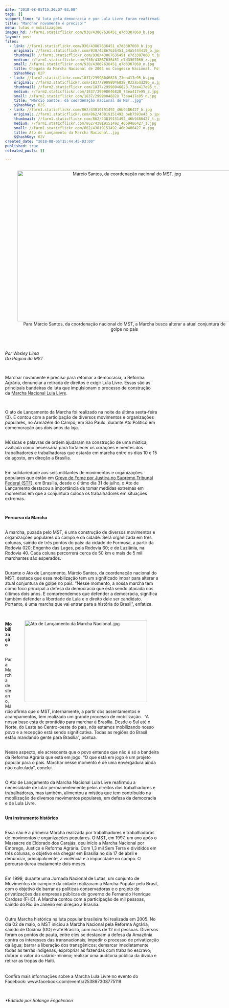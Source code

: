 ```yaml
---
date: "2018-08-05T15:30:07-03:00"
tags: []
support_line: "A luta pela democracia e por Lula Livre foram reafirmadas durante o lançamento da Marcha Nacional, em São Paul"
title: "Marchar novamente é preciso!"
menu: lutas e mobilizações
images_hd: //farm1.staticflickr.com/930/43867636451_e7d3307060_b.jpg
layout: post
files:
  - link: //farm1.staticflickr.com/930/43867636451_e7d3307060_b.jpg
    original: //farm1.staticflickr.com/930/43867636451_54a5444419_o.jpg
    thumbnail: //farm1.staticflickr.com/930/43867636451_e7d3307060_t.jpg
    medium: //farm1.staticflickr.com/930/43867636451_e7d3307060_z.jpg
    small: //farm1.staticflickr.com/930/43867636451_e7d3307060_n.jpg
    title: Chegada da Marcha Nacional de 2005 no Congesso Nacional. Foto_Leonardo Prado (1).JPG
    $$hashKey: 02P
  - link: //farm2.staticflickr.com/1837/29998046828_73ea417e95_b.jpg
    original: //farm2.staticflickr.com/1837/29998046828_832a5dd296_o.jpg
    thumbnail: //farm2.staticflickr.com/1837/29998046828_73ea417e95_t.jpg
    medium: //farm2.staticflickr.com/1837/29998046828_73ea417e95_z.jpg
    small: //farm2.staticflickr.com/1837/29998046828_73ea417e95_n.jpg
    title: "Márcio Santos, da coordenação nacional do MST..jpg"
    $$hashKey: 02S
  - link: //farm1.staticflickr.com/862/43819151492_46b9486427_b.jpg
    original: //farm1.staticflickr.com/862/43819151492_beb7593e43_o.jpg
    thumbnail: //farm1.staticflickr.com/862/43819151492_46b9486427_t.jpg
    medium: //farm1.staticflickr.com/862/43819151492_46b9486427_z.jpg
    small: //farm1.staticflickr.com/862/43819151492_46b9486427_n.jpg
    title: Ato de Lançamento da Marcha Nacional..jpg
    $$hashKey: 02V
created_date: "2018-08-05T15:44:45-03:00"
published: true
releated_posts: []

---
```

<div style="text-align:center">
<figure class="image" style="display:inline-block"><img alt="Márcio Santos, da coordenação nacional do MST..jpg" height="493" src="//farm2.staticflickr.com/1837/29998046828_73ea417e95_b.jpg" width="700" />
<figcaption>Para M&aacute;rcio Santos, da coordena&ccedil;&atilde;o nacional do MST, a Marcha busca alterar a atual conjuntura de golpe no pa&iacute;s</figcaption>
</figure>
</div>

<p><br />
<br />
<em>Por Wesley Lima<br />
Da P&aacute;gina do MST</em></p>

<p>&nbsp;</p>

<p>Marchar novamente &eacute; preciso para retomar a democracia, a Reforma Agr&aacute;ria, denunciar a retirada de direitos e exigir Lula Livre. Essas s&atilde;o as principais bandeiras de luta que impulsionam o processo de constru&ccedil;&atilde;o da&nbsp;<a href="http://www.facebook.com/events/253867308775118">Marcha Nacional Lula Livre</a>.</p>

<p>&nbsp;</p>

<p>O ato de Lan&ccedil;amento da Marcha foi realizado na noite da &uacute;ltima sexta-feira (3). E contou com a participa&ccedil;&atilde;o de diversos movimentos e organiza&ccedil;&otilde;es populares, no Armaz&eacute;m do Campo, em S&atilde;o Paulo, durante Ato Pol&iacute;tico em comemora&ccedil;&atilde;o aos dois anos da loja.</p>

<p><br />
M&uacute;sicas e palavras de ordem ajudaram na constru&ccedil;&atilde;o de uma m&iacute;stica, avaliada como necess&aacute;ria para fortalecer os cora&ccedil;&otilde;es e mentes dos trabalhadores e trabalhadoras que estar&atilde;o em marcha entre os dias 10 e 15 de agosto, em dire&ccedil;&atilde;o a Bras&iacute;lia.</p>

<p><br />
Em solidariedade aos seis militantes de movimentos e organiza&ccedil;&otilde;es populares que est&atilde;o em&nbsp;<a href="http://www.mst.org.br/2018/07/31/movimentos-populares-iniciam-greve-de-fome-no-stf-nesta-terca-feira.html">Greve de Fome por Justi&ccedil;a no Supremo Tribunal Federal (STF)</a>, em Bras&iacute;lia, desde o &uacute;ltimo dia 31 de julho, o Ato de Lan&ccedil;amento destacou a import&acirc;ncia de tomar medidas extremas em momentos em que a conjuntura coloca os trabalhadores em situa&ccedil;&otilde;es extremas.</p>

<p>&nbsp;</p>

<p><strong>Percurso da Marcha</strong></p>

<p><br />
A marcha, puxada pelo MST, &eacute; uma constru&ccedil;&atilde;o de diversos movimentos e organiza&ccedil;&otilde;es populares do campo e da cidade. Ser&aacute; organizada em tr&ecirc;s colunas, saindo de tr&ecirc;s pontos do pa&iacute;s: da cidade de Formosa, a partir da Rodovia 020; Engenho das Lages, pela Rodovia 60; e de Luzi&acirc;nia, na Rodovia 40. Cada coluna percorrer&aacute; cerca de 50 km e mais de 5 mil marchantes s&atilde;o esperados.</p>

<p><br />
Durante o Ato de Lan&ccedil;amento, M&aacute;rcio Santos, da coordena&ccedil;&atilde;o nacional do MST, destaca que essa mobiliza&ccedil;&atilde;o tem um significado impar para alterar a atual conjuntura de golpe no pa&iacute;s. &ldquo;Nesse momento, a nossa marcha tem como foco principal a defesa da democracia que est&aacute; sendo atacada nos &uacute;ltimos dois anos. E compreendemos que defender a democracia, significa tamb&eacute;m defender a liberdade de Lula e o direito dele ser candidato. Portanto, &eacute; uma marcha que vai entrar para a hist&oacute;ria do Brasil&rdquo;, enfatiza.<br />
&nbsp;</p>

<figure class="image" style="float:right"><img alt="Ato de Lançamento da Marcha Nacional..jpg" height="267" src="//farm1.staticflickr.com/862/43819151492_46b9486427_b.jpg" width="400" />
<figcaption></figcaption>
</figure>

<p><br />
<strong>Mobiliza&ccedil;&atilde;o</strong></p>

<p><br />
Para Marcha deste ano, M&aacute;rcio afirma que o MST, internamente, a partir dos assentamentos e acampamentos, tem realizado um grande processo de mobiliza&ccedil;&atilde;o. &nbsp;&ldquo;A nossa base est&aacute; de prontid&atilde;o para marchar &agrave; Bras&iacute;lia. Desde o Sul at&eacute; o Norte, do Leste ao Centro-oeste do pa&iacute;s, n&oacute;s estamos mobilizando nosso povo e a recep&ccedil;&atilde;o est&aacute; sendo significativa. Todas as regi&otilde;es do Brasil est&atilde;o mandando gente para Bras&iacute;lia&rdquo;, pontua.</p>

<p><br />
Nesse aspecto, ele acrescenta que o povo entende que n&atilde;o &eacute; s&oacute; a bandeira da Reforma Agr&aacute;ria que est&aacute; em jogo. &ldquo;O que est&aacute; em jogo &eacute; um projeto popular para o pa&iacute;s. Marchar nesse momento &eacute; de uma envergadura ainda n&atilde;o calculada&rdquo;, conclui.</p>

<p><br />
O Ato de Lan&ccedil;amento da Marcha Nacional Lula Livre reafirmou a necessidade de lutar permanentemente pelos direitos dos trabalhadores e trabalhadoras, mas tamb&eacute;m, alimentou a m&iacute;stica que tem contribu&iacute;do na mobiliza&ccedil;&atilde;o de diversos movimentos populares, em defesa da democracia e de Lula Livre.<br />
&nbsp;</p>

<p><strong>Um instrumento hist&oacute;rico</strong></p>

<p><br />
Essa n&atilde;o &eacute; a primeira Marcha realizada por trabalhadores e trabalhadoras de movimentos e organiza&ccedil;&otilde;es populares. O MST, em 1997, um ano ap&oacute;s o Massacre de Eldorado dos Caraj&aacute;s, deu in&iacute;cio a Marcha Nacional por Emprego, Justi&ccedil;a e Reforma Agr&aacute;ria. Com 1,3 mil Sem Terra e divididos em tr&ecirc;s colunas, o objetivo era chegar em Bras&iacute;lia no dia 17 de abril e denunciar, principalmente, a viol&ecirc;ncia e a impunidade no campo. O percurso durou exatamente dois meses.</p>

<p><br />
Em 1999, durante uma Jornada Nacional de Lutas, um conjunto de Movimentos do campo e da cidade realizaram a Marcha Popular pelo Brasil, com o objetivo de barrar as pol&iacute;ticas conservadoras e o projeto de privatiza&ccedil;&otilde;es das empresas p&uacute;blicas do governo de Fernando Henrique Cardoso (FHC). A Marcha contou com a participa&ccedil;&atilde;o de mil pessoas, saindo do Rio de Janeiro em dire&ccedil;&atilde;o &agrave; Bras&iacute;lia.</p>

<p><br />
Outra Marcha hist&oacute;rica na luta popular brasileira foi realizada em 2005. No dia 02 de maio, o MST iniciou a Marcha Nacional pela Reforma Agr&aacute;ria, saindo de Goi&acirc;nia (GO) e at&eacute; Bras&iacute;lia, com mais de 12 mil pessoas. Diversos foram os pontos de pauta, entre eles se destacam a defesa da Amaz&ocirc;nia contra os interesses das transnacionais; impedir o processo de privatiza&ccedil;&atilde;o da &aacute;gua; barrar a libera&ccedil;&atilde;o dos transg&ecirc;nicos; demarcar imediatamente todas as terras ind&iacute;genas; expropriar as fazendas com trabalho escravo; dobrar o valor do sal&aacute;rio-m&iacute;nimo; realizar uma auditoria p&uacute;blica da d&iacute;vida e retirar as tropas do Haiti.<br />
<br />
<br />
Confira mais informa&ccedil;&otilde;es sobre a Marcha Lula Livre no evento do Facebook: www.facebook.com/events/253867308775118</p>

<p>&nbsp;</p>

<p><em>*Editado por Solange Engelmann</em></p>
